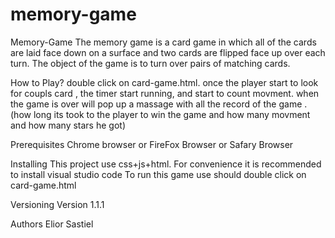 # memory-game

Memory-Game
The memory game is a card game in which all of the cards are laid face down on a surface and two cards are flipped face up over each turn. 
The object of the game is to turn over pairs of matching cards.

How to Play?
double click on card-game.html.
once the player start to look for coupls card , the timer start running, and start to count movment.
when the game is over will pop up a massage with all the record of the game . (how long its took to the player to win the game and how many movment and how many stars he got) 

Prerequisites
Chrome browser or FireFox Browser or Safary Browser

Installing
This project use css+js+html.
For convenience it is recommended to install visual studio code
To run this game use should double click on card-game.html

Versioning
Version 1.1.1

Authors
Elior Sastiel


